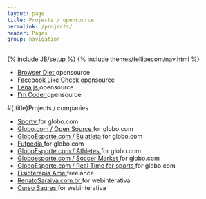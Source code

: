 ```yaml
---
layout: page
title: Projects / opensource
permalink: /projects/
header: Pages
group: navigation
---
```

{% include JB/setup %}
{% include themes/fellipecom/nav.html %}

<ul class="list projects">
    <li class="list-item">
        <a href="http://browserdiet.com">
            Browser Diet
        </a>
        <span class="list-note">opensource</span>
    </li>
    <li class="list-item">
        <a href="http://fellipe.com/apps/facebook-like-check/">
            Facebook Like Check
        </a>
        <span class="list-note">opensource</span>
    </li>
    <li class="list-item">
        <a href="http://fellipe.com/demos/lena-js/">
            Lena.js
        </a>
        <span class="list-note">opensource</span>
    </li>
    <li class="list-item">
        <a href="http://fellipe.com/apps/im-coder">
            I'm Coder
        </a>
        <span class="list-note">opensource</span>
    </li>
</ul>

#{.title}Projects / companies

<ul class="list projects">
    <li class="list-item">
        <a href="http://sportv.globo.com/site/">
            Sportv
        </a>
        <span class="list-note">for globo.com</span>
    </li>
    <li class="list-item">
        <a href="http://opensource.globo.com">
            Globo.com / Open Source
        </a>
        <span class="list-note">for globo.com</span>
    </li>
    <li class="list-item">
        <a href="http://globoesporte.globo.com/eu-atleta/">
            GloboEsporte.com / Eu atleta
        </a>
        <span class="list-note">for globo.com</span>
    </li>
    <li class="list-item">
        <a href="http://futpedia.globo.com">
            Futpédia
        </a>
        <span class="list-note">for globo.com</span>
    </li>
    <li class="list-item">
        <a href="http://globoesporte.globo.com/atleta/messi.html">
            GloboEsporte.com / Athletes
        </a>
        <span class="list-note">for globo.com</span>
    </li>
    <li class="list-item">
        <a href="http://globoesporte.globo.com/futebol/vai-e-vem-do-mercado/">
            Globoesporte.com / Soccer Market
        </a>
        <span class="list-note">for globo.com</span>
    </li>
    <li class="list-item">
        <a href="http://globoesporte.globo.com/temporeal/futebol/25-03-2013/brasil-russia/">
            GloboEsporte.com / Real Time for sports
        </a>
        <span class="list-note">for globo.com</span>
    </li>
    <li class="list-item">
        <a href="http://www.fisioterapiaame.com.br/">
            Fisioterapia Ame
        </a>
        <span class="list-note">freelance</span>
    </li>
    <li class="list-item">
        <a href="http://www.renatosaraiva.com.br/">
            RenatoSaraiva.com.br
        </a>
        <span class="list-note">for webinterativa</span>
    </li>
    <li class="list-item">
        <a href="http://www.cursosagres.com.br/">
            Curso Sagres
        </a>
        <span class="list-note">for webinterativa</span>
    </li>
</ul>
